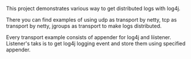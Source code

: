 This project demonstrates various way to get distributed logs with log4j.

There you can find examples of using udp as transport by netty, tcp as transport by netty, jgroups as transport to make logs distributed.

Every transport example consists of appender for log4j and liistener. Listener's taks is to get log4j logging event and store them using specified appender.

